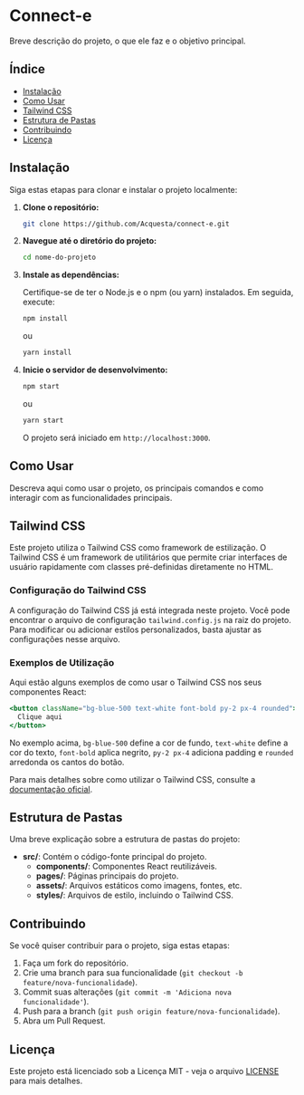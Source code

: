 
# Connect-e

Breve descrição do projeto, o que ele faz e o objetivo principal.

## Índice

- [Instalação](#instalação)
- [Como Usar](#como-usar)
- [Tailwind CSS](#tailwind-css)
- [Estrutura de Pastas](#estrutura-de-pastas)
- [Contribuindo](#contribuindo)
- [Licença](#licença)

## Instalação

Siga estas etapas para clonar e instalar o projeto localmente:

1. **Clone o repositório:**

   ```bash
   git clone https://github.com/Acquesta/connect-e.git
   ```

2. **Navegue até o diretório do projeto:**

   ```bash
   cd nome-do-projeto
   ```

3. **Instale as dependências:**

   Certifique-se de ter o Node.js e o npm (ou yarn) instalados. Em seguida, execute:

   ```bash
   npm install
   ```

   ou

   ```bash
   yarn install
   ```

4. **Inicie o servidor de desenvolvimento:**

   ```bash
   npm start
   ```

   ou

   ```bash
   yarn start
   ```

   O projeto será iniciado em `http://localhost:3000`.

## Como Usar

Descreva aqui como usar o projeto, os principais comandos e como interagir com as funcionalidades principais.

## Tailwind CSS

Este projeto utiliza o Tailwind CSS como framework de estilização. O Tailwind CSS é um framework de utilitários que permite criar interfaces de usuário rapidamente com classes pré-definidas diretamente no HTML.

### Configuração do Tailwind CSS

A configuração do Tailwind CSS já está integrada neste projeto. Você pode encontrar o arquivo de configuração `tailwind.config.js` na raiz do projeto. Para modificar ou adicionar estilos personalizados, basta ajustar as configurações nesse arquivo.

### Exemplos de Utilização

Aqui estão alguns exemplos de como usar o Tailwind CSS nos seus componentes React:

```jsx
<button className="bg-blue-500 text-white font-bold py-2 px-4 rounded">
  Clique aqui
</button>
```

No exemplo acima, `bg-blue-500` define a cor de fundo, `text-white` define a cor do texto, `font-bold` aplica negrito, `py-2 px-4` adiciona padding e `rounded` arredonda os cantos do botão.

Para mais detalhes sobre como utilizar o Tailwind CSS, consulte a [documentação oficial](https://tailwindcss.com/docs).

## Estrutura de Pastas

Uma breve explicação sobre a estrutura de pastas do projeto:

- **src/**: Contém o código-fonte principal do projeto.
  - **components/**: Componentes React reutilizáveis.
  - **pages/**: Páginas principais do projeto.
  - **assets/**: Arquivos estáticos como imagens, fontes, etc.
  - **styles/**: Arquivos de estilo, incluindo o Tailwind CSS.

## Contribuindo

Se você quiser contribuir para o projeto, siga estas etapas:

1. Faça um fork do repositório.
2. Crie uma branch para sua funcionalidade (`git checkout -b feature/nova-funcionalidade`).
3. Commit suas alterações (`git commit -m 'Adiciona nova funcionalidade'`).
4. Push para a branch (`git push origin feature/nova-funcionalidade`).
5. Abra um Pull Request.

## Licença

Este projeto está licenciado sob a Licença MIT - veja o arquivo [LICENSE](LICENSE) para mais detalhes.
